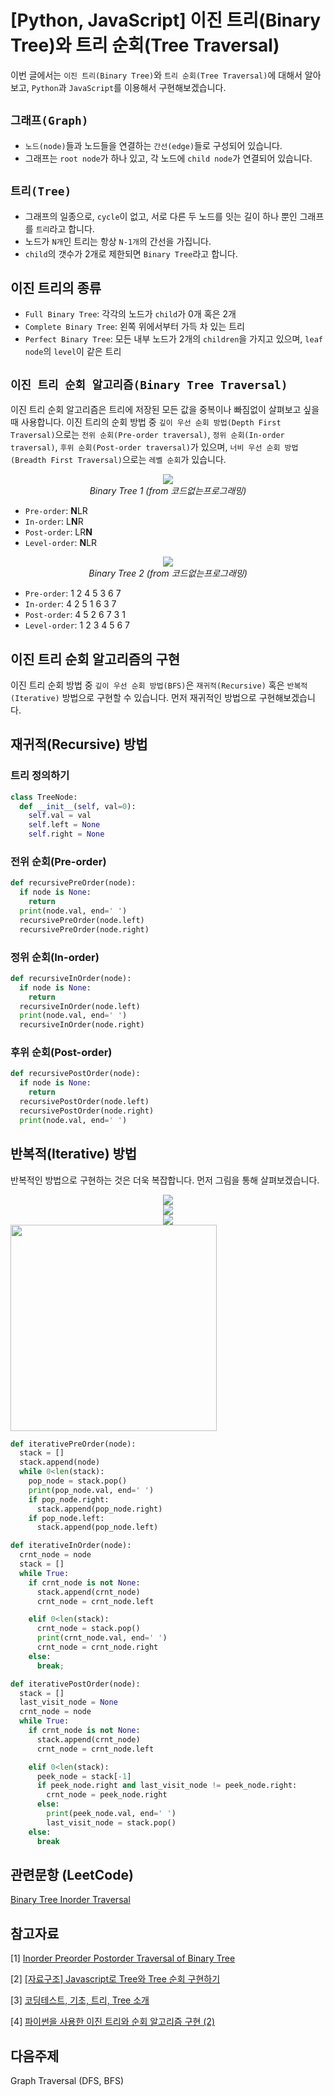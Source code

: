 # [Python, JavaScript] 이진 트리(Binary Tree)와 트리 순회(Tree Traversal)

이번 글에서는 `이진 트리(Binary Tree)`와 `트리 순회(Tree Traversal)`에 대해서 알아보고, `Python`과 `JavaScript`를 이용해서 구현해보겠습니다.

## `그래프(Graph)`

- `노드(node)`들과 노드들을 연결하는 `간선(edge)`들로 구성되어 있습니다.
- 그래프는 `root node`가 하나 있고, 각 노드에 `child node`가 연결되어 있습니다.

## `트리(Tree)`

- 그래프의 일종으로, `cycle`이 없고, 서로 다른 두 노드를 잇는 길이 하나 뿐인 그래프를 `트리`라고 합니다.
- 노드가 `N개`인 트리는 항상 `N-1개`의 간선을 가집니다.
- `child`의 갯수가 2개로 제한되면 `Binary Tree`라고 합니다.

## 이진 트리의 종류

- `Full Binary Tree`: 각각의 노드가 `child`가 0개 혹은 2개
- `Complete Binary Tree`: 왼쪽 위에서부터 가득 차 있는 트리
- `Perfect Binary Tree`: 모든 내부 노드가 2개의 `children`을 가지고 있으며, `leaf node`의 `level`이 같은 트리

## `이진 트리 순회 알고리즘(Binary Tree Traversal)` 

이진 트리 순회 알고리즘은 트리에 저장된 모든 값을 중복이나 빠짐없이 살펴보고 싶을 때 사용합니다. 이진 트리의 순회 방법 중 `깊이 우선 순회 방법(Depth First Traversal)`으로는 `전위 순회(Pre-order traversal)`, `정위 순회(In-order traversal)`, `후위 순회(Post-order traversal)`가 있으며, `너비 우선 순회 방법(Breadth First Traversal)`으로는 `레벨 순회`가 있습니다.

<div style="text-align:center"><img src="https://user-images.githubusercontent.com/71360682/112273731-05464480-8cc1-11eb-9316-831b34246be2.png" /></div>

<div align="center">
  <i>Binary Tree 1 (from 코드없는프로그래밍)</i>
</div>

- `Pre-order`: **N**LR
- `In-order`: L**N**R
- `Post-order`: LR**N**
- `Level-order`: **N**LR

<div style="text-align:center"><img src="https://user-images.githubusercontent.com/71360682/112273743-0a0af880-8cc1-11eb-9953-1bf855e4dd17.png" /></div>

<div align="center">
  <i>Binary Tree 2 (from 코드없는프로그래밍)</i>
</div>

- `Pre-order`: 1 2 4 5 3 6 7
- `In-order`: 4 2 5 1 6 3 7
- `Post-order`: 4 5 2 6 7 3 1
- `Level-order`: 1 2 3 4 5 6 7

## 이진 트리 순회 알고리즘의 구현

이진 트리 순회 방법 중 `깊이 우선 순회 방법(BFS)`은 `재귀적(Recursive)` 혹은 `반복적(Iterative)` 방법으로 구현할 수 있습니다. 먼저 재귀적인 방법으로 구현해보겠습니다.

## 재귀적(Recursive) 방법

### 트리 정의하기

```python
class TreeNode:
  def __init__(self, val=0):
    self.val = val
    self.left = None
    self.right = None
```

### 전위 순회(Pre-order)

```python
def recursivePreOrder(node):
  if node is None:
    return
  print(node.val, end=' ')
  recursivePreOrder(node.left)
  recursivePreOrder(node.right)
```

### 정위 순회(In-order)

```python
def recursiveInOrder(node):
  if node is None:
    return
  recursiveInOrder(node.left)
  print(node.val, end=' ')
  recursiveInOrder(node.right)
```

### 후위 순회(Post-order)

```python
def recursivePostOrder(node):
  if node is None:
    return
  recursivePostOrder(node.left)
  recursivePostOrder(node.right)
  print(node.val, end=' ')
```

## 반복적(Iterative) 방법

반복적인 방법으로 구현하는 것은 더욱 복잡합니다. 먼저 그림을 통해 살펴보겠습니다.

<div style="text-align:center"><img src="http://108.61.119.12/wp-content/uploads/2014/10/binary-tree-1-pre-order-small.gif" /></div>
<div style="text-align:center"><img src="http://108.61.119.12/wp-content/uploads/2014/10/binary-tree-1-order-small.gif" /></div>
<div style="text-align:center"><img src="http://108.61.119.12/wp-content/uploads/2014/10/binary-tree-1-post-order-small.gif" /></div>

<img src="http://108.61.119.12/wp-content/uploads/2014/10/binary-tree-1-pre-order-small.gif" alt="" title="http://108.61.119.12/wp-content/uploads/2014/10/binary-tree-1-pre-order-small.gif" width="330px" />


```python
def iterativePreOrder(node):
  stack = []
  stack.append(node)
  while 0<len(stack):
    pop_node = stack.pop()
    print(pop_node.val, end=' ')
    if pop_node.right:
      stack.append(pop_node.right)
    if pop_node.left:
      stack.append(pop_node.left)

def iterativeInOrder(node):
  crnt_node = node
  stack = []
  while True:
    if crnt_node is not None:
      stack.append(crnt_node)
      crnt_node = crnt_node.left

    elif 0<len(stack):
      crnt_node = stack.pop()
      print(crnt_node.val, end=' ')
      crnt_node = crnt_node.right
    else:
      break;

def iterativePostOrder(node):
  stack = []
  last_visit_node = None
  crnt_node = node
  while True:
    if crnt_node is not None:
      stack.append(crnt_node)
      crnt_node = crnt_node.left

    elif 0<len(stack):
      peek_node = stack[-1]
      if peek_node.right and last_visit_node != peek_node.right:
        crnt_node = peek_node.right
      else:
        print(peek_node.val, end=' ')
        last_visit_node = stack.pop()
    else:
      break
```


## 관련문항 (LeetCode)

[Binary Tree Inorder Traversal](https://leetcode.com/problems/binary-tree-inorder-traversal/)

## 참고자료

[1] [Inorder Preorder Postorder Traversal of Binary Tree](https://laptrinhx.com/inorder-preorder-postorder-traversal-of-binary-tree-3322436720/)

[2] [[자료구조] Javascript로 Tree와 Tree 순회 구현하기](https://gogomalibu.tistory.com/55)

[3] [코딩테스트, 기초, 트리, Tree 소개](https://www.youtube.com/watch?v=bOZhvOc5xlQ&list=PLDV-cCQnUlIaTA41swrZwgH4mX7iPxLH4&index=1)

[4] [파이썬을 사용한 이진 트리와 순회 알고리즘 구현 (2)](http://ejklike.github.io/2018/01/09/traversing-a-binary-tree-2.html)

## 다음주제

Graph Traversal (DFS, BFS)
